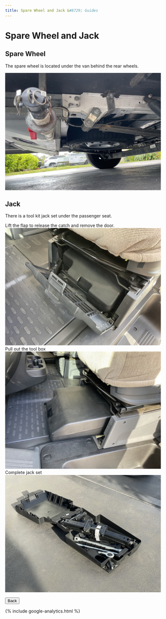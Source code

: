 ```yaml
---
title: Spare Wheel and Jack &#8729; Guides 
---
```


<link href="../styles/custom.css" rel="stylesheet" />
<link rel="stylesheet" href="https://cdn.jsdelivr.net/npm/bootstrap@4.6.1/dist/css/bootstrap.min.css" integrity="sha384-zCbKRCUGaJDkqS1kPbPd7TveP5iyJE0EjAuZQTgFLD2ylzuqKfdKlfG/eSrtxUkn" crossorigin="anonymous">

# Spare Wheel and Jack


## Spare Wheel
The spare wheel is located under the van behind the rear wheels.

![spare-wheel](images/spare-wheel.jpg)

## Jack
There is a tool kit jack set under the passenger seat. 

Lift the flap to release the catch and remove the door.
![jack-tool-kit-location](images/jack-tool-kit-location-flap.jpg)
Pull out the tool box
![jack-tool-kit-location](images/jack-tool-kit-location.jpg)
Complete jack set
![jack-tool-kit](images/jack-tool-kit.jpg)


<a href="/#guides"><button class="nav-button"><i class="arrow arrow-left"></i> Back</button></a>

{% include google-analytics.html %}